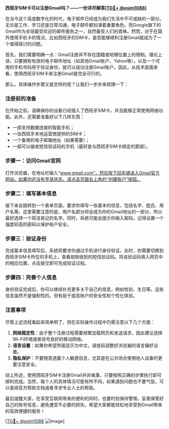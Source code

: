**西班牙SIM卡可以注册Gmail吗？——一份详尽解答[[TG💪+ @esim1088](https://t.me/s/esim1088)]**

在当今这个高度数字化的时代，电子邮件已经成为我们生活中不可或缺的一部分。无论是工作、学习还是日常沟通，电子邮件都扮演着重要角色。而Google旗下的Gmail作为全球最受欢迎的邮件服务之一，自然备受人们的青睐。然而，对于在国外使用手机卡的情况，比如西班牙的SIM卡，是否能够顺利注册Gmail就成为了一个值得探讨的问题。

首先，我们需要明确一点：Gmail注册并不存在国籍或地理位置上的限制。理论上讲，只要拥有有效的电子邮件地址（如其他Gmail账户、Yahoo等），以及一个可用的手机号码用于验证身份，就可以成功注册Gmail账户。因此，从技术层面来看，使用西班牙SIM卡来注册Gmail是完全可行的。

那么，具体操作步骤又是怎样的呢？让我们一步步来梳理一下：

### 注册前的准备

在开始之前，请确保你的设备已经插入了西班牙SIM卡，并且能够正常使用网络功能。此外，还需要准备好以下几样东西：
- 一部支持数据连接的智能手机；
- 一张西班牙本地运营商提供的SIM卡；
- 一个备用的电子邮箱地址（如果需要）；
- 一部可以接收短信验证码的手机（最好是与西班牙SIM卡绑定的那部）。

### 步骤一：访问Gmail官网

打开浏览器，在地址栏输入“www.gmail.com”，然后按下回车键进入Gmail官方网站。如果你还没有登录状态，请点击页面右上角的“创建账户”按钮。

### 步骤二：填写基本信息

接下来会跳转到一个表单页面，要求你填写一些基本的信息，包括名字、姓氏、用户名等。这里需要注意的是，用户名部分将会成为你的Gmail地址的一部分，所以最好选择一个简洁易记的名字。同时，系统可能会提示你输入密码，记得设置一个强度较高的密码以保护账户安全。

### 步骤三：验证身份

完成基本信息填写后，系统将要求你通过手机进行身份验证。此时，你需要切换到西班牙SIM卡所在的手机上，查看刚刚收到的短信验证码。将该验证码填入网页中的相应位置，点击提交即可完成验证过程。

### 步骤四：完善个人信息

身份验证完成后，你可以继续补充更多关于自己的信息，例如性别、生日等。这些信息虽然不是强制性的，但有助于提高账户的安全性和个性化体验。

### 注意事项

尽管上述流程看起来简单明了，但在实际操作过程中仍需注意以下几个方面：
1. **网络稳定性**：由于整个注册过程需要频繁加载网页和发送请求，因此建议选择Wi-Fi环境或者信号良好的移动网络。
2. **语言设置**：如果你希望界面显示为中文，请提前调整好浏览器的语言偏好设置。
3. **隐私保护**：不要随意透露个人敏感信息，尤其是在公共场合使用他人设备时更要注意安全。

综上所述，使用西班牙SIM卡注册Gmail并非难事，只要按照正确的步骤执行即可顺利完成。当然，每个人的具体情况可能有所不同，如果遇到问题也不要气馁，可以查阅官方帮助文档或者寻求专业人士的帮助。

最后提醒大家，在享受互联网带来的便利的同时，也要时刻保持警惕，妥善保管好自己的账号信息，避免遭受不必要的损失。希望大家都能轻松地享受到Gmail带来的高效便捷的服务！

[[TG💪+ @esim1088](https://t.me/s/esim1088) ![Image](https://i.postimg.cc/4NQfJmqS/Snipaste-2025-05-13-00-14-12.png)]